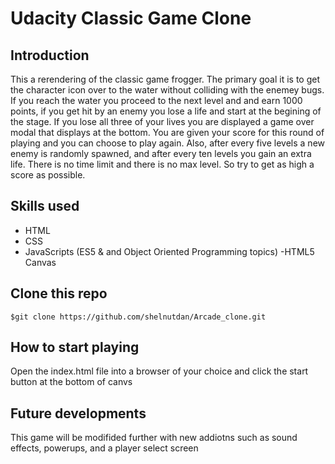 # Udacity Classic Game Clone
## Introduction
This a rerendering of the classic game frogger. The primary goal it is to get the character icon over to the water without colliding with
the enemey bugs. If you reach the water you proceed to the next level and and earn 1000 points, if you get hit by an enemy you lose a life and start at the begining of the stage.
If you lose all three of your lives you are displayed a game over modal that displays at the bottom. You are given your score for this round of playing and you can choose to play again.
Also, after every five levels a new enemy is randomly spawned, and after every ten levels you gain an extra life. There is no time limit and there is no max level. So try to get as high a score as possible.

## Skills used
- HTML
- CSS 
- JavaScripts (ES5 & and Object Oriented Programming topics)
-HTML5 Canvas
## Clone this repo
```
$git clone https://github.com/shelnutdan/Arcade_clone.git
```
## How to start playing
Open the index.html file into a browser of your choice and click the start button at the bottom of canvs
## Future developments
This game will be modifided further with new addiotns such as sound effects, powerups, and a player select screen
